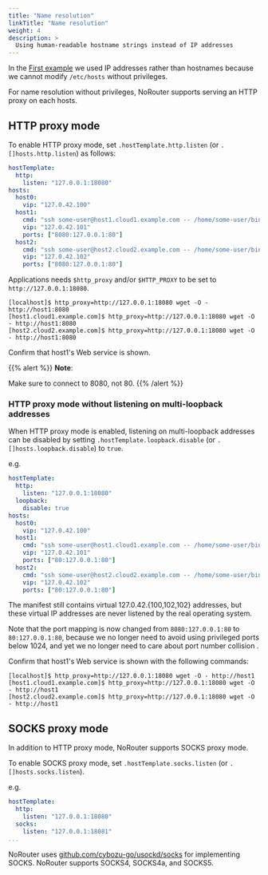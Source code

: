 ```yaml
---
title: "Name resolution"
linkTitle: "Name resolution"
weight: 4
description: >
  Using human-readable hostname strings instead of IP addresses
---
```


In the [First example](../first-example) we used IP addresses rather than hostnames because we cannot modify `/etc/hosts` without privileges.

For name resolution without privileges, NoRouter supports serving an HTTP proxy on each hosts.

## HTTP proxy mode

To enable HTTP proxy mode, set `.hostTemplate.http.listen` (or `.[]hosts.http.listen`) as follows:

```yaml
hostTemplate:
  http:
    listen: "127.0.0.1:18080"
hosts:
  host0:
    vip: "127.0.42.100"
  host1:
    cmd: "ssh some-user@host1.cloud1.example.com -- /home/some-user/bin/norouter"
    vip: "127.0.42.101"
    ports: ["8080:127.0.0.1:80"]
  host2:
    cmd: "ssh some-user@host2.cloud2.example.com -- /home/some-user/bin/norouter"
    vip: "127.0.42.102"
    ports: ["8080:127.0.0.1:80"]
```

Applications needs `$http_proxy` and/or `$HTTP_PROXY` to be set to `http://127.0.0.1:18080`.

```console
[localhost]$ http_proxy=http://127.0.0.1:18080 wget -O - http://host1:8080
[host1.cloud1.example.com]$ http_proxy=http://127.0.0.1:18080 wget -O - http://host1:8080
[host2.cloud2.example.com]$ http_proxy=http://127.0.0.1:18080 wget -O - http://host1:8080
```

Confirm that host1's Web service is shown.

{{% alert %}}
**Note**:

Make sure to connect to 8080, not 80.
{{% /alert %}}

### HTTP proxy mode without listening on multi-loopback addresses

When HTTP proxy mode is enabled, listening on multi-loopback addresses can be disabled by
setting `.hostTemplate.loopback.disable` (or `.[]hosts.loopback.disable`) to `true`.

e.g.

```yaml
hostTemplate:
  http:
    listen: "127.0.0.1:18080"
  loopback:
    disable: true
hosts:
  host0:
    vip: "127.0.42.100"
  host1:
    cmd: "ssh some-user@host1.cloud1.example.com -- /home/some-user/bin/norouter"
    vip: "127.0.42.101"
    ports: ["80:127.0.0.1:80"]
  host2:
    cmd: "ssh some-user@host2.cloud2.example.com -- /home/some-user/bin/norouter"
    vip: "127.0.42.102"
    ports: ["80:127.0.0.1:80"]
```

The manifest still contains virtual 127.0.42.{100,102,102} addresses, but these virtual
IP addresses are never listened by the real operating system.

Note that the port mapping is now changed from `8080:127.0.0.1:80` to `80:127.0.0.1:80`,
because we no longer need to avoid using privileged ports below 1024, and yet we no longer
need to care about port number collision .

Confirm that host1's Web service is shown with the following commands:
```console
[localhost]$ http_proxy=http://127.0.0.1:18080 wget -O - http://host1
[host1.cloud1.example.com]$ http_proxy=http://127.0.0.1:18080 wget -O - http://host1
[host2.cloud2.example.com]$ http_proxy=http://127.0.0.1:18080 wget -O - http://host1
```

## SOCKS proxy mode

In addition to HTTP proxy mode, NoRouter supports SOCKS proxy mode.

To enable SOCKS proxy mode, set `.hostTemplate.socks.listen` (or `.[]hosts.socks.listen`).

e.g.

```yaml
hostTemplate:
  http:
    listen: "127.0.0.1:18080"
  socks:
    listen: "127.0.0.1:18081"
...
```

NoRouter uses [github.com/cybozu-go/usockd/socks](https://pkg.go.dev/github.com/cybozu-go/usocksd/socks) for implementing SOCKS.
NoRouter supports SOCKS4, SOCKS4a, and SOCKS5.
